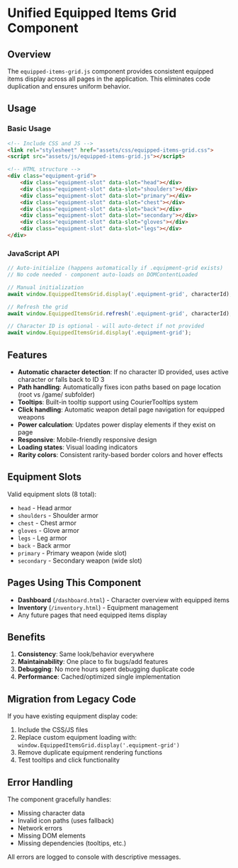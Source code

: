 # Unified Equipped Items Grid Component

## Overview

The `equipped-items-grid.js` component provides consistent equipped items display across all pages in the application. This eliminates code duplication and ensures uniform behavior.

## Usage

### Basic Usage

```html
<!-- Include CSS and JS -->
<link rel="stylesheet" href="assets/css/equipped-items-grid.css">
<script src="assets/js/equipped-items-grid.js"></script>

<!-- HTML structure -->
<div class="equipment-grid">
    <div class="equipment-slot" data-slot="head"></div>
    <div class="equipment-slot" data-slot="shoulders"></div>
    <div class="equipment-slot" data-slot="primary"></div>
    <div class="equipment-slot" data-slot="chest"></div>
    <div class="equipment-slot" data-slot="back"></div>
    <div class="equipment-slot" data-slot="secondary"></div>
    <div class="equipment-slot" data-slot="gloves"></div>
    <div class="equipment-slot" data-slot="legs"></div>
</div>
```

### JavaScript API

```javascript
// Auto-initialize (happens automatically if .equipment-grid exists)
// No code needed - component auto-loads on DOMContentLoaded

// Manual initialization
await window.EquippedItemsGrid.display('.equipment-grid', characterId);

// Refresh the grid
await window.EquippedItemsGrid.refresh('.equipment-grid', characterId);

// Character ID is optional - will auto-detect if not provided
await window.EquippedItemsGrid.display('.equipment-grid');
```

## Features

- **Automatic character detection**: If no character ID provided, uses active character or falls back to ID 3
- **Path handling**: Automatically fixes icon paths based on page location (root vs /game/ subfolder)
- **Tooltips**: Built-in tooltip support using CourierTooltips system
- **Click handling**: Automatic weapon detail page navigation for equipped weapons
- **Power calculation**: Updates power display elements if they exist on page
- **Responsive**: Mobile-friendly responsive design
- **Loading states**: Visual loading indicators
- **Rarity colors**: Consistent rarity-based border colors and hover effects

## Equipment Slots

Valid equipment slots (8 total):
- `head` - Head armor
- `shoulders` - Shoulder armor  
- `chest` - Chest armor
- `gloves` - Glove armor
- `legs` - Leg armor
- `back` - Back armor
- `primary` - Primary weapon (wide slot)
- `secondary` - Secondary weapon (wide slot)

## Pages Using This Component

- **Dashboard** (`/dashboard.html`) - Character overview with equipped items
- **Inventory** (`/inventory.html`) - Equipment management
- Any future pages that need equipped items display

## Benefits

1. **Consistency**: Same look/behavior everywhere
2. **Maintainability**: One place to fix bugs/add features
3. **Debugging**: No more hours spent debugging duplicate code
4. **Performance**: Cached/optimized single implementation

## Migration from Legacy Code

If you have existing equipment display code:

1. Include the CSS/JS files
2. Replace custom equipment loading with: `window.EquippedItemsGrid.display('.equipment-grid')`
3. Remove duplicate equipment rendering functions
4. Test tooltips and click functionality

## Error Handling

The component gracefully handles:
- Missing character data
- Invalid icon paths (uses fallback)
- Network errors
- Missing DOM elements
- Missing dependencies (tooltips, etc.)

All errors are logged to console with descriptive messages.